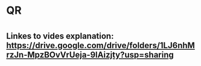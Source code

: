 # QR
#
## Linkes to vides explanation: https://drive.google.com/drive/folders/1LJ6nhMrzJn-MpzBOvVrUeja-9lAizjty?usp=sharing
